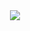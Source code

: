 <center>
<img src="https://cdn.discordapp.com/attachments/779964208019537960/902319895797202954/Untitled_3.png"></img>
